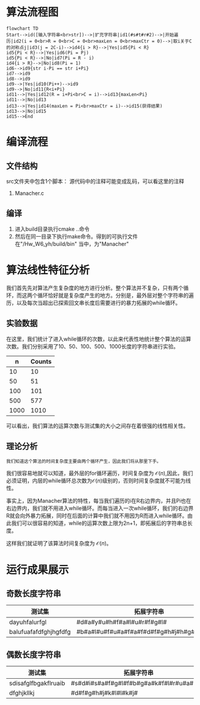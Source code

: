 # 算法流程图
```mermaid
flowchart TD
Start-->id([输入字符串<br>str])-->|扩充字符串|id1(#s#t#r#2)-->|开始遍历|id2(i = 0<br>R = 0<br>C = 0<br>maxLen = 0<br>maxCtr = 0)-->|取i关于C的对称点j|id3(j = 2C-i)-->id4{i > R}-->|Yes|id5{Pi < R}
id5{Pi < R}-->|Yes|id6(Pi = Pj)
id5{Pi < R}-->|No|id7(Pi = R - i)
id4{i > R}-->|No|id8(Pi = 1)
id6-->id9{str i-Pi == str i+Pi}
id7-->id9
id8-->id9
id9-->|Yes|id10(Pi++)-->id9
id9-->|No|id11{R<i+Pi}
id11-->|Yes|id12(R = i+Pi<br>C = i)-->id13{maxLen<Pi}
id11-->|No|id13
id13-->|Yes|id14(maxLen = Pi<br>maxCtr = i)-->id15(获得结果)
id13-->|No|id15
id15-->End
```


# 编译流程
## 文件结构
src文件夹中包含1个脚本：
	源代码中的注释可能变成乱码，可以看这里的注释
1. Manacher.c 
## 编译
1. 进入build目录执行cmake ..命令
2. 然后在同一目录下执行make命令。得到的可执行文件在"/Hw_W6_yh/build/bin" 当中，为"Manacher"

# 算法线性特征分析
我们首先先对算法产生复杂度的地方进行分析。整个算法并不复杂，只有两个循环，而这两个循环恰好就是复杂度产生的地方。分别是，最外层对整个字符串的遍历，以及每次当超出已探索回文串长度后需要进行的暴力拓展的while循环。
## 实验数据
在这里，我们统计了进入while循环的次数，以此来代表性地统计整个算法的运算次数。我们分别采用了10、50、100、500、1000长度的字符串进行实验。

|n|Counts|
|------------|-------------|
|10|10|
|50|51|
|100|101|
|500|577|
|1000|1010|
可以看出，我们算法的运算次数与测试集的大小之间存在着很强的线性相关性。
## 理论分析
	我们知道这个算法的时间复杂度主要由两个循环产生，因此我们将从那里下手。
我们很容易地就可以知道，最外层的for循环遍历，时间复杂度为 $\mathcal{O}(n)$,因此，我们必须证明，内层的while循环总次数为$\mathcal{O}(n)$级别的，否则时间复杂度就不可能为线性。

事实上，因为Manacher算法的特性，每当我们遍历的i在R右边界内，并且Pi也在右边界内，我们就不用进入while循环。而每当进入一次while循环，我们的右边界R就会向外暴力拓展，同时在后面的计算中我们就不用因为R而进入while循环。由此我们可以很容易的知道，while的运算次数上限为2n+1，即拓展后的字符串总长度。

这样我们就证明了该算法时间复杂度为 $\mathcal{O}(n)$。

# 运行成果展示
## 奇数长度字符串

|测试集|拓展字符串|结果|
|--------|-------|--------|
|dayuhfalurfgl|\#d\#a\#y\#u\#h\#f\#a\#l\#u\#r\#f\#g\#l\#|d|
|balufuafafdfghjhgfdfg|\#b\#a\#l\#u\#f\#u\#a\#f\#a\#f\#d\#f\#g\#h\#j\#h\#g\#f\#d\#f\#g\#|fdfghjhgfdf|
## 偶数长度字符串

|测试集|拓展字符串|结果|
|--------|-------|--------|
|sdisafglfbgakflruaib|\#s\#d\#i\#s\#a\#f\#g\#l\#f\#b\#g\#a\#k\#f\#l\#r\#u\#a\#i\#b\#|s|
| dfghjkllkj|\#d\#f\#g\#h\#j\#k\#l\#l\#k\#j\#|jkllkj|
